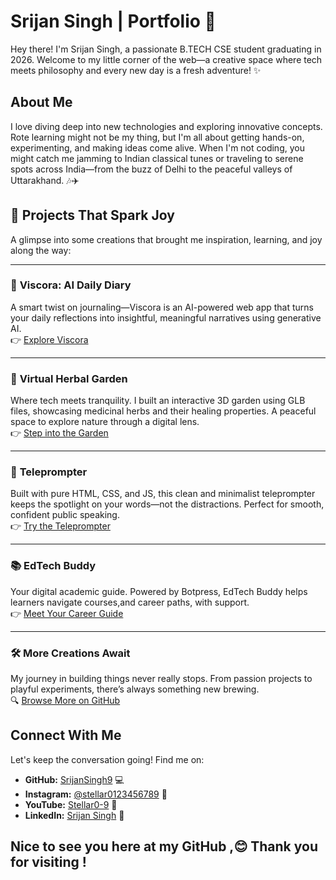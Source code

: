 # Srijan Singh | Portfolio 🌟

Hey there! I'm Srijan Singh, a passionate B.TECH CSE student graduating in 2026. Welcome to my little corner of the web—a creative space where tech meets philosophy and every new day is a fresh adventure! ✨

## About Me

I love diving deep into new technologies and exploring innovative concepts. Rote learning might not be my thing, but I'm all about getting hands-on, experimenting, and making ideas come alive. When I'm not coding, you might catch me jamming to Indian classical tunes or traveling to serene spots across India—from the buzz of Delhi to the peaceful valleys of Uttarakhand. 🎶✈️

## 🚀 Projects That Spark Joy

A glimpse into some creations that brought me inspiration, learning, and joy along the way:

---

### 📃 **Viscora: AI Daily Diary**  
A smart twist on journaling—Viscora is an AI-powered web app that turns your daily reflections into insightful, meaningful narratives using generative AI.  
👉 [Explore Viscora](https://viscora-daily-diary.vercel.app/)

---

### 🌿 **Virtual Herbal Garden**  
Where tech meets tranquility. I built an interactive 3D garden using GLB files, showcasing medicinal herbs and their healing properties. A peaceful space to explore nature through a digital lens.  
👉 [Step into the Garden](https://srijansingh9.github.io/virtual-herbal-garden/)

---

### 🎤 **Teleprompter**  
Built with pure HTML, CSS, and JS, this clean and minimalist teleprompter keeps the spotlight on your words—not the distractions. Perfect for smooth, confident public speaking.  
👉 [Try the Teleprompter](https://srijansingh9.github.io/Teleprompter/)

---

### 📚 **EdTech Buddy**  
Your digital academic guide. Powered by Botpress, EdTech Buddy helps learners navigate courses,and career paths, with support.  
👉 [Meet Your Career Guide](https://srijansingh9.github.io/EdTECH-Buddy/)

---

### 🛠️ **More Creations Await**  
My journey in building things never really stops. From passion projects to playful experiments, there’s always something new brewing.  
🔍 [Browse More on GitHub](https://github.com/SrijanSingh9?tab=repositories)


## Connect With Me

Let's keep the conversation going! Find me on:

- **GitHub:** [SrijanSingh9](https://github.com/SrijanSingh9) 💻
- **Instagram:** [@stellar0123456789](https://www.instagram.com/stellar0123456789/) 📸
- **YouTube:** [Stellar0-9](https://www.youtube.com/@Stellar0-9) 🎥
- **LinkedIn:** [Srijan Singh](https://www.linkedin.com/in/srijan-singh-559258255/) 🤝



## Nice to see you here at my GitHub ,😊 Thank you for visiting !

